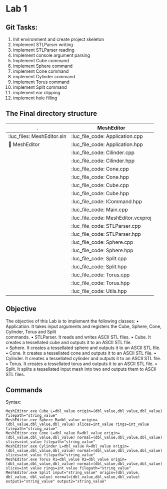 # Lab 1

## Git Tasks:

1. Init environment and create project skeleton
2. Implement STLParser writing
3. implement STLParser reading
4. Implement console argument parsing
5. Implement Cube command
6. implement Sphere command
7. implement Cone command
8. implement Cylinder command
9. implement Torus command
10. implement Split command
11. implement ear clipping
12. implement hole filling

## The Final directory structure

| .                            | MeshEditor         |
| ---------------------------- | ------------------ |
| :luc_files:   MeshEditor.sln | :luc_file_code: Application.cpp    |
| 📁 MeshEditor                | :luc_file_code: Application.hpp    |
|                              | :luc_file_code: Cilinder.cpp       |
|                              | :luc_file_code: Cilinder.hpp       |
|                              | :luc_file_code: Cone.cpp           |
|                              | :luc_file_code: Cone.hpp           |
|                              | :luc_file_code: Cube.cpp           |
|                              | :luc_file_code: Cube.hpp           |
|                              | :luc_file_code: ICommand.hpp       |
|                              | :luc_file_code: Main.cpp           |
|                              | :luc_file_code: MeshEditor.vcxproj |
|                              | :luc_file_code: STLParser.cpp      |
|                              | :luc_file_code: STLParser.hpp      |
|                              | :luc_file_code: Sphere.cpp         |
|                              | :luc_file_code: Sphere.hpp         |
|                              | :luc_file_code: Split.cpp          |
|                              | :luc_file_code: Split.hpp          |
|                              | :luc_file_code: Torus.cpp          |
|                              | :luc_file_code: Torus.hpp          |
|                              | :luc_file_code: Utils.hpp          |

## Objective

The objective of this Lab is to implement the following classes:
• Application. It takes input arguments and registers the Cube, Sphere, Cone, Cylinder, Torus and Split  
commands.
• STLParser. It reads and writes ASCII STL files.
• Cube. It creates a tessellated cube and outputs it to an ASCII STL file.  
• Sphere. It creates a tessellated sphere and outputs it to an ASCII STL file. 
• Cone. It creates a tessellated cone and outputs it to an ASCII STL file.
• Cylinder. It creates a tessellated cylinder and outputs it to an ASCII STL file.
• Torus. It creates a tessellated torus and outputs it to an ASCII STL file.
• Split. It splits a tessellated input mesh into two and outputs them to ASCII STL files.

## Commands

Syntax:

```
MeshEditor.exe Cube L=dbl_value origin=(dbl_value,dbl_value,dbl_value) filepath="string_value"
MeshEditor.exe Sphere R=dbl_value origin=(dbl_value,dbl_value,dbl_value) slices=int_value rings=int_value filepath="string_value"
MeshEditor.exe Cone L=dbl_value R=dbl_value origin=(dbl_value,dbl_value,dbl_value) normal=(dbl_value,dbl_value,dbl_value) slices=int_value filepath="string_value"
MeshEditor.exe Cylinder L=dbl_value R=dbl_value origin=(dbl_value,dbl_value,dbl_value) normal=(dbl_value,dbl_value,dbl_value) slices=int_value filepath="string_value"
MeshEditor.exe Torus R1=dbl_value R2=dbl_value origin=(dbl_value,dbl_value,dbl_value) normal=(dbl_value,dbl_value,dbl_value) slices=int_value rings=int_value filepath="string_value"
MeshEditor.exe Split input="string_value" origin=(dbl_value, dbl_value, dbl_value) normal=(dbl_value,dbl_value,dbl_value) output1="string_value" output2="string_value"
```
